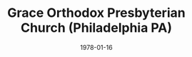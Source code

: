 ---
date: &id001 1978-01-16
end_date: null
location:
  address: 7201 Elmwood Avenue
  city: Philadelphia
  state: PA
minister:
- end: 1978-01-16
  name: Thomas Corey
  start: 1978-01-16
  type: pastor
- end: 1987-01-01
  name: Edward McGovern
  start: 1984-01-01
  type: pastor
- end: 2012-01-01
  name: George Morton
  start: 1989-01-01
  type: pastor
- end: null
  name: Lloyd J. Sterrett
  start: 2013-01-01
  type: pastor
ministers:
- Thomas Corey
- Edward McGovern
- George Morton
- Lloyd J. Sterrett
name: Grace Orthodox Presbyterian Church
names:
- end: 1993-01-16
  name: Southwest Philadelphia Reformed Fellowship
  start: 1978-01-16
- end: null
  name: Grace Orthodox Presbyterian Church
  start: 1993-01-16
origination_date: *id001
raw_data: "PA Philadelphia\nGrace Orthodox Presbyterian Church  (January 16, 1978\u2013\
  \ )\n(called Southwest Philadelphia Reformed Fellowship, 1978\u20131993)\n7201 Elmwood\
  \ Avenue\nPastors: Thomas Corey, 1978\nEdward McGovern, 1984\u201387\nGeorge Morton,\
  \ 1989\u20132012\nLloyd J. Sterrett, 2013\u2013"
received_from: MISSING
states:
- PA
status:
  active: true
  end_date: null
  reason: null
  received_from: null
  withdrawal_to: null
title: Grace Orthodox Presbyterian Church (Philadelphia PA)

---